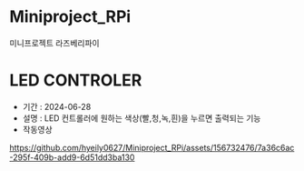 # Miniproject_RPi
미니프로젝트 라즈베리파이

# LED CONTROLER
- 기간 : 2024-06-28
- 설명 : LED 컨트롤러에 원하는 색상(빨,청,녹,흰)을 누르면 출력되는 기능
- 작동영상 

https://github.com/hyeily0627/Miniproject_RPi/assets/156732476/7a36c6ac-295f-409b-add9-6d51dd3ba130

